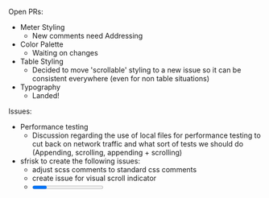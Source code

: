 Open PRs:

* Meter Styling
  * New comments need Addressing
* Color Palette
  * Waiting on changes
* Table Styling
  * Decided to move 'scrollable' styling to a new issue so it can be consistent everywhere (even for non table situations)
* Typography
  * Landed!

Issues:
* Performance testing
  * Discussion regarding the use of local files for performance testing to cut back on network traffic and what sort of tests we should do  (Appending, scrolling, appending + scrolling)
* sfrisk to create the following issues:
  * adjust scss comments to standard css comments
  * create issue for visual scroll indicator
  * <progress>/<meter> issue with a JS fallback solution
